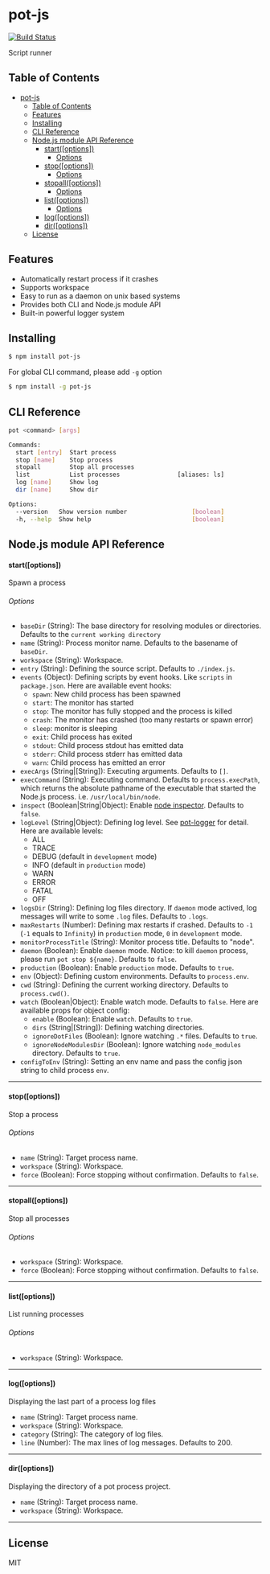 # pot-js

[![Build Status](https://travis-ci.org/Cap32/pot-js.svg?branch=master)](https://travis-ci.org/Cap32/pot-js)

Script runner

## Table of Contents

<!-- TOC -->

* [pot-js](#pot-js)
  * [Table of Contents](#table-of-contents)
  * [Features](#features)
  * [Installing](#installing)
  * [CLI Reference](#cli-reference)
  * [Node.js module API Reference](#nodejs-module-api-reference)
    * [start([options])](#startoptions)
      * [Options](#options)
    * [stop([options])](#stopoptions)
      * [Options](#options-1)
    * [stopall([options])](#stopalloptions)
      * [Options](#options-2)
    * [list([options])](#listoptions)
      * [Options](#options-3)
    * [log([options])](#logoptions)
    * [dir([options])](#diroptions)
  * [License](#license)

<!-- /TOC -->

## Features

* Automatically restart process if it crashes
* Supports workspace
* Easy to run as a daemon on unix based systems
* Provides both CLI and Node.js module API
* Built-in powerful logger system

## Installing

```bash
$ npm install pot-js
```

For global CLI command, please add `-g` option

```bash
$ npm install -g pot-js
```

## CLI Reference

```bash
pot <command> [args]

Commands:
  start [entry]  Start process
  stop [name]    Stop process
  stopall        Stop all processes
  list           List processes                [aliases: ls]
  log [name]     Show log
  dir [name]     Show dir

Options:
  --version   Show version number                  [boolean]
  -h, --help  Show help                            [boolean]
```

## Node.js module API Reference

#### start([options])

Spawn a process

###### Options

* `baseDir` (String): The base directory for resolving modules or directories. Defaults to the `current working directory`
* `name` (String): Process monitor name. Defaults to the basename of `baseDir`.
* `workspace` (String): Workspace.
* `entry` (String): Defining the source script. Defaults to `./index.js`.
* `events` (Object): Defining scripts by event hooks. Like `scripts` in `package.json`. Here are available event hooks:
  * `spawn`: New child process has been spawned
  * `start`: The monitor has started
  * `stop`: The monitor has fully stopped and the process is killed
  * `crash`: The monitor has crashed (too many restarts or spawn error)
  * `sleep`: monitor is sleeping
  * `exit`: Child process has exited
  * `stdout`: Child process stdout has emitted data
  * `stderr`: Child process stderr has emitted data
  * `warn`: Child process has emitted an error
* `execArgs` (String|[String]): Executing arguments. Defaults to `[]`.
* `execCommand` (String): Executing command. Defaults to `process.execPath`, which returns the absolute pathname of the executable that started the Node.js process. i.e. `/usr/local/bin/node`.
* `inspect` (Boolean|String|Object): Enable [node inspector](https://nodejs.org/api/cli.html#cli_inspect_host_port). Defaults to `false`.
* `logLevel` (String|Object): Defining log level. See [pot-logger](https://github.com/cantonjs/pot-logger) for detail. Here are available levels:
  * ALL
  * TRACE
  * DEBUG (default in `development` mode)
  * INFO (default in `production` mode)
  * WARN
  * ERROR
  * FATAL
  * OFF
* `logsDir` (String): Defining log files directory. If `daemon` mode actived, log messages will write to some `.log` files. Defaults to `.logs`.
* `maxRestarts` (Number): Defining max restarts if crashed. Defaults to `-1` (`-1` equals to `Infinity`) in `production` mode, `0` in `development` mode.
* `monitorProcessTitle` (String): Monitor process title. Defaults to "node".
* `daemon` (Boolean): Enable `daemon` mode. Notice: to kill `daemon` process, please run `pot stop ${name}`. Defaults to `false`.
* `production` (Boolean): Enable `production` mode. Defaults to `true`.
* `env` (Object): Defining custom environments. Defaults to `process.env`.
* `cwd` (String): Defining the current working directory. Defaults to `process.cwd()`.
* `watch` (Boolean|Object): Enable watch mode. Defaults to `false`. Here are available props for object config:
  * `enable` (Boolean): Enable `watch`. Defaults to `true`.
  * `dirs` (String|[String]): Defining watching directories.
  * `ignoreDotFiles` (Boolean): Ignore watching `.*` files. Defaults to `true`.
  * `ignoreNodeModulesDir` (Boolean): Ignore watching `node_modules` directory. Defaults to `true`.
* `configToEnv` (String): Setting an env name and pass the config json string to child process `env`.

---

#### stop([options])

Stop a process

###### Options

* `name` (String): Target process name.
* `workspace` (String): Workspace.
* `force` (Boolean): Force stopping without confirmation. Defaults to `false`.

---

#### stopall([options])

Stop all processes

###### Options

* `workspace` (String): Workspace.
* `force` (Boolean): Force stopping without confirmation. Defaults to `false`.

---

#### list([options])

List running processes

###### Options

* `workspace` (String): Workspace.

---

#### log([options])

Displaying the last part of a process log files

* `name` (String): Target process name.
* `workspace` (String): Workspace.
* `category` (String): The category of log files.
* `line` (Number): The max lines of log messages. Defaults to 200.

---

#### dir([options])

Displaying the directory of a pot process project.

* `name` (String): Target process name.
* `workspace` (String): Workspace.

---

## License

MIT
